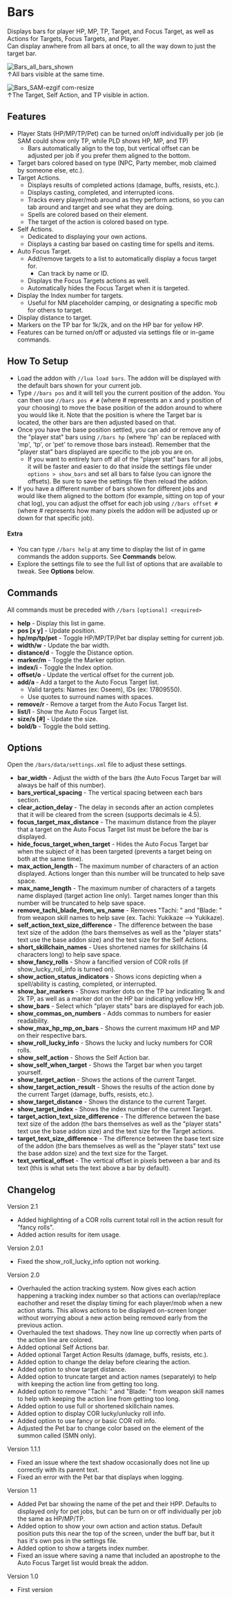 # Bars
Displays bars for player HP, MP, TP, Target, and Focus Target, as well as Actions for Targets, Focus Targets, and Player.  
Can display anwhere from all bars at once, to all the way down to just the target bar.

![Bars_all_bars_shown](https://github.com/user-attachments/assets/814bd9bc-55bd-4330-bf86-8ae463878f78)  
↑All bars visible at the same time.

![Bars_SAM-ezgif com-resize](https://github.com/user-attachments/assets/1bdcd6af-90fc-434b-a101-08491735a7f0)  
↑The Target, Self Action, and TP visible in action.
## Features
- Player Stats (HP/MP/TP/Pet) can be turned on/off individually per job (ie SAM could show only TP, while PLD shows HP, MP, and TP)
  - Bars automatically align to the top, but vertical offset can be adjusted per job if you prefer them aligned to the bottom.
- Target bars colored based on type (NPC, Party member, mob claimed by someone else, etc.).
- Target Actions.
  - Displays results of completed actions (damage, buffs, resists, etc.).
  - Displays casting, completed, and interrupted icons.
  - Tracks every player/mob around as they perform actions, so you can tab around and target and see what they are doing.
  - Spells are colored based on their element.
  - The target of the action is colored based on type.
- Self Actions.
  - Dedicated to displaying your own actions.
  - Displays a casting bar based on casting time for spells and items.
- Auto Focus Target.
  - Add/remove targets to a list to automatically display a focus target for.
    - Can track by name or ID.
  - Displays the Focus Targets actions as well.
  - Automatically hides the Focus Target when it is targeted.
- Display the Index number for targets.
  - Useful for NM placeholder camping, or designating a specific mob for others to target.
- Display distance to target.
- Markers on the TP bar for 1k/2k, and on the HP bar for yellow HP.
- Features can be turned on/off or adjusted via settings file or in-game commands.

## How To Setup
- Load the addon with `//lua load bars`. The addon will be displayed with the default bars shown for your current job.
- Type `//bars pos` and it will tell you the current position of the addon. You can then use `//bars pos # #` (where # represents an x and y position of your choosing) to move the base position of the addon around to where you would like it. Note that the position is where the Target bar is located, the other bars are then adjusted based on that.
- Once you have the base position settled, you can add or remove any of the "player stat" bars using `//bars hp` (where 'hp' can be replaced with 'mp', 'tp', or 'pet' to remove those bars instead). Remember that the "player stat" bars displayed are specific to the job you are on.
  - If you want to entirely turn off all of the "player stat" bars for all jobs, it will be faster and easier to do that inside the settings file under `options > show_bars` and set all bars to false (you can ignore the offsets). Be sure to save the settings file then reload the addon.
- If you have a different number of bars shown for different jobs and would like them aligned to the bottom (for example, sitting on top of your chat log), you can adjust the offset for each job using `//bars offset #` (where # represents how many pixels the addon will be adjusted up or down for that specific job).
#### Extra
- You can type `//bars help` at any time to display the list of in game commands the addon supports. See **Commands** below.
- Explore the settings file to see the full list of options that are available to tweak. See **Options** below.

## Commands
All commands must be preceded with `//bars`
`[optional] <required>`
 - **help** - Display this list in game.
 - **pos [x y]** - Update position.
 - **hp/mp/tp/pet** - Toggle HP/MP/TP/Pet bar display setting for current job.
 - **width/w** - Update the bar width.
 - **distance/d**  - Toggle the Distance option.
 - **marker/m** - Toggle the Marker option.
 - **index/i** - Toggle the Index option.
 - **offset/o** - Update the vertical offset for the current job.
 - **add/a <target>** - Add a target to the Auto Focus Target list.
   - Valid targets: Names (ex: Oseem), IDs (ex: 17809550).
   - Use quotes to surround names with spaces.
 - **remove/r <target>** - Remove a target from the Auto Focus Target list.
 - **list/l** - Show the Auto Focus Target list.
 - **size/s [#]** - Update the size.
 - **bold/b** - Toggle the bold setting.

## Options
Open the `/bars/data/settings.xml` file to adjust these settings.
 - **bar_width** - Adjust the width of the bars (the Auto Focus Target bar will always be half of this number).
 - **bars_vertical_spacing** - The vertical spacing between each bars section.
 - **clear_action_delay** - The delay in seconds after an action completes that it will be cleared from the screen (supports decimals ie 4.5).
 - **focus_target_max_distance** - The maximum distance from the player that a target on the Auto Focus Target list must be before the bar is displayed.
 - **hide_focus_target_when_target** - Hides the Auto Focus Target bar when the subject of it has been targeted (prevents a target being on both at the same time).
 - **max_action_length** - The maximum number of characters of an action displayed. Actions longer than this number will be truncated to help save space.
 - **max_name_length** - The maximum number of characters of a targets name displayed (target action line only). Target names longer than this number will be truncated to help save space.
 - **remove_tachi_blade_from_ws_name** - Removes "Tachi: " and "Blade: " from weapon skill names to help save (ex. Tachi: Yukikaze --> Yukikaze).
 - **self_action_text_size_difference** - The difference between the base text size of the addon (the bars themselves as well as the "player stats" text use the base addon size) and the text size for the Self Actions.
 - **short_skillchain_names** - Uses shortened names for skillchains (4 characters long) to help save space.
 - **show_fancy_rolls** - Show a fancified version of COR rolls (if show_lucky_roll_info is turned on).
 - **show_action_status_indicators** - Shows icons depicting when a spell/ability is casting, completed, or interrupted.
 - **show_bar_markers** - Shows marker dots on the TP bar indicating 1k and 2k TP, as well as a marker dot on the HP bar indicating yellow HP.
 - **show_bars** - Select which "player stats" bars are displayed for each job.
 - **show_commas_on_numbers** - Adds commas to numbers for easier readability.
 - **show_max_hp_mp_on_bars** - Shows the current maximum HP and MP on their respective bars.
 - **show_roll_lucky_info** - Shows the lucky and lucky numbers for COR rolls.
 - **show_self_action** - Shows the Self Action bar.
 - **show_self_when_target** - Shows the Target bar when you target yourself.
 - **show_target_action** - Shows the actions of the current Target.
 - **show_target_action_result** - Shows the results of the action done by the current Target (damage, buffs, resists, etc.).
 - **show_target_distance** - Shows the distance to the current Target.
 - **show_target_index** - Shows the index number of the current Target.
 - **target_action_text_size_difference** - The difference between the base text size of the addon (the bars themselves as well as the "player stats" text use the base addon size) and the text size for the Target actions.
 - **target_text_size_difference** - The difference between the base text size of the addon (the bars themselves as well as the "player stats" text use the base addon size) and the text size for the Target.
 - **text_vertical_offset** - The vertical offset in pixels between a bar and its text (this is what sets the text above a bar by default).

## Changelog

Version 2.1
- Added highlighting of a COR rolls current total roll in the action result for "fancy rolls".
- Added action results for item usage.

Version 2.0.1
- Fixed the show_roll_lucky_info option not working.

Version 2.0
- Overhauled the action tracking system. Now gives each action happening a tracking index number so that actions can overlap/replace eachother and reset the display timing for each player/mob when a new action starts. This allows actions to be displayed on-screen longer without worrying about a new action being removed early from the previous action.
- Overhauled the text shadows. They now line up correctly when parts of the action line are colored.
- Added optional Self Actions bar.
- Added optional Target Action Results (damage, buffs, resists, etc.).
- Added option to change the delay before clearing the action.
- Added option to show target distance.
- Added option to truncate target and action names (separately) to help with keeping the action line from getting too long.
- Added option to remove "Tachi: " and "Blade: " from weapon skill names to help with keeping the action line from getting too long.
- Added option to use full or shortened skillchain names.
- Added option to display COR lucky/unlucky roll info.
- Added option to use fancy or basic COR roll info.
- Adjusted the Pet bar to change color based on the element of the summon called (SMN only).

Version 1.1.1
- Fixed an issue where the text shadow occasionally does not line up correctly with its parent text.
- Fixed an error with the Pet bar that displays when logging.

Version 1.1
- Added Pet bar showing the name of the pet and their HPP. Defaults to displayed only for pet jobs, but can be turn on or off individually per job the same as HP/MP/TP.
- Added option to show your own action and action status. Default position puts this near the top of the screen, under the buff bar, but it has it's own pos in the settings file.
- Added option to show a targets index number.
- Fixed an issue where saving a name that included an apostrophe to the Auto Focus Target list would break the addon.

Version 1.0
- First version

